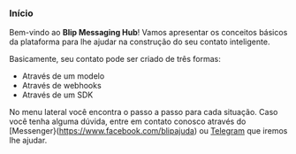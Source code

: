 ### Início

Bem-vindo ao **Blip Messaging Hub**! Vamos apresentar os conceitos básicos da plataforma para lhe ajudar na construção do seu contato inteligente.

Basicamente, seu contato pode ser criado de três formas:
- Através de um modelo
- Através de webhooks
- Através de um SDK

No menu lateral você encontra o passo a passo para cada situação. Caso você tenha alguma dúvida, entre em contato conosco através do [Messenger}(https://www.facebook.com/blipajuda) ou [Telegram](https://telegram.me/blip_ajuda_bot) que iremos lhe ajudar.

